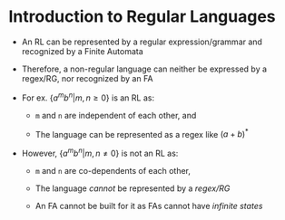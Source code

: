# Introduction to Regular Languages

- An RL can be represented by a regular expression/grammar and recognized by a
Finite Automata

- Therefore, a non-regular language can neither be expressed by a regex/RG, nor
recognized by an FA

- For ex. $\{a^mb^n | m, n \ge 0 \}$ is an RL as:

  - `m` and `n` are independent of each other, and

  - The language can be represented as a regex like $(a + b)^*$

- However, $\{a^mb^n | m, n \ne 0 \}$ is not an RL as:

  - `m` and `n` are co-dependents of each other,

  - The language *cannot* be represented by a *regex/RG*

  - An FA cannot be built for it as FAs cannot have *infinite states*
